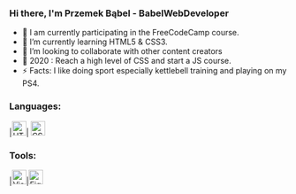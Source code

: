 ### Hi there, I'm Przemek Bąbel - BabelWebDeveloper

- 💼 I am currently participating in the FreeCodeCamp course.
- 💾 I’m currently learning HTML5 & CSS3.
- 👯 I’m looking to collaborate with other content creators
- 🎯 2020 : Reach a high level of CSS and start a JS course.
- ⚡ Facts: I like doing sport especially kettlebell training and playing on my PS4.

### Languages:

|<img alt="HTML" width="26px" src="https://raw.githubusercontent.com/BabelWebDeveloper/BabelWebDeveloper/master/img/html.png"/>|
<img alt="CSS" width="26px" src="https://raw.githubusercontent.com/BabelWebDeveloper/BabelWebDeveloper/master/img/css.png"/>

### Tools:

|<img alt="Visual Studio Code" width="26px" src="https://raw.githubusercontent.com/BabelWebDeveloper/BabelWebDeveloper/master/img/vsc.jpg"/>|<img alt="Figma" width="26px" src="https://raw.githubusercontent.com/BabelWebDeveloper/BabelWebDeveloper/master/img/figma.png"/>

